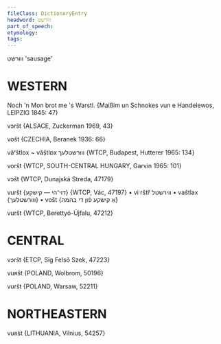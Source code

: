 ```yaml
---
fileClass: DictionaryEntry
headword: וווּרשט
part_of_speech: 
etymology: 
tags: 
---
```

וווּרשט
'sausage'

WESTERN
========

Noch 'n Mon brot me 's Warstl. 
{Maißim un Schnokes vun e Handelewos, LEIPZIG 1845: 47}

vɔršt {ALSACE, Zuckerman 1969, 43}

vošt {CZECHIA, Beranek 1936: 66}

văʳštlɒx ~ văṣ̌tlɒx וווּרשטלעך {WTCP, Budapest, Hutterer 1965: 134}

voršt {WTCP, SOUTH-CENTRAL HUNGARY, Garvin 1965: 101}

vɔšt {WTCP, Dunajská Streda, 47179}

vuršt {דוי־הי — קישקע} {WTCP, Vác, 47197}
	•	viˑrštlʲ ווירשטל
	•	vaštlax {וווּרשטלעך}
	•	 vošt {אַ קישקע פֿון די בהמה}

vuršt {WTCP, Berettyó-Újfalu, 47212}

CENTRAL
========

vɔršt {ETCP, Sîg Felső Szek, 47223}

vuʀšt {POLAND, Wolbrom, 50196}

vuršt {POLAND, Warsaw, 52211}

NORTHEASTERN
==============

vuʀs̀t {LITHUANIA, Vilnius, 54257}
